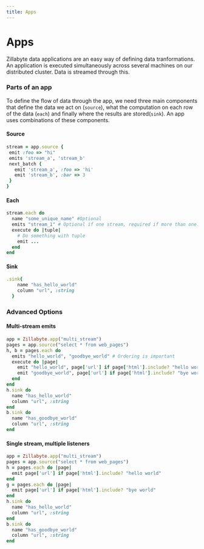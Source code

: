 ```yaml
---
title: Apps
---
```


# Apps

Zillabyte data applications are an easy way of defining data tranformations. An application is executed simultaneously across several machines on our distributed cluster. Data is streamed through this.

### Parts of an app

To define the flow of data through the app, we need three main components that define the data we act on (`source`), what the computation on each row of the data (`each`) and finally where the results are stored(`sink`). An app uses combinations of these components.


#### Source 

```ruby
stream = app.source {
 emit :foo => "hi"
 emits 'stream_a', 'stream_b'
 next_batch {
   emit 'stream_a', :foo => 'hi'
   emit 'stream_b', :bar => 3
 }
}
```



#### Each

```ruby
stream.each do
  name "some_unique_name" #Optional
  emits "stream_1" # Optional if one stream, required if more than one.
  execute do |tuple|
    # Do something with tuple
    emit ...
  end
end
```

#### Sink

```ruby
.sink{
    name "has_hello_world"
    column "url", :string
  }
```

### Advanced Options

#### Multi-stream emits

```ruby
app = Zillabyte.app("multi_stream")
pages = app.source("select * from web_pages")
h, b = pages.each do 
  emits "hello_world", "goodbye_world" # Ordering is important
  execute do |page|
    emit "hello_world", page['url'] if page['html'].include? "hello world"
    emit "goodbye_world", page['url'] if page['html'].include? "bye world"
  end
end
h.sink do
  name "has_hello_world"
  column "url", :string
end
b.sink do 
  name "has_goodbye_world"
  column "url", :string
end
```

#### Single stream, multiple listeners

```ruby 
app = Zillabyte.app("multi_stream")
pages = app.source("select * from web_pages")
h = pages.each do |page|
  emit page['url'] if page['html'].include? "hello world"
end
g = pages.each do |page|
  emit page['url'] if page['html'].include? "bye world"
end
h.sink do
  name "has_hello_world"
  column "url", :string
end
b.sink do 
  name "has_goodbye_world"
  column "url", :string
end
```
